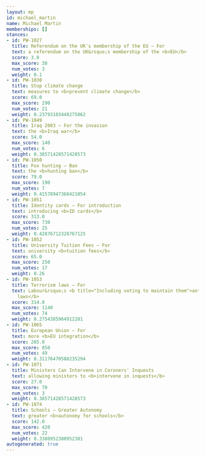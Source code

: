 ```yaml
---
layout: mp
id: michael_martin
name: Michael Martin
memberships: []
stances:
- id: PW-1027
  title: Referendum on the UK's membership of the EU — For
  text: a referendum on the UK&rsquo;s membership of the <b>EU</b>
  score: 3.0
  max_score: 30
  num_votes: 3
  weight: 0.1
- id: PW-1030
  title: Stop climate change
  text: measures to <b>prevent climate change</b>
  score: 69.0
  max_score: 290
  num_votes: 21
  weight: 0.23793103448275862
- id: PW-1049
  title: Iraq 2003 — For the invasion
  text: the <b>Iraq war</b>
  score: 54.0
  max_score: 140
  num_votes: 6
  weight: 0.38571428571428573
- id: PW-1050
  title: Fox hunting — Ban
  text: the <b>hunting ban</b>
  score: 79.0
  max_score: 190
  num_votes: 7
  weight: 0.41578947368421054
- id: PW-1051
  title: Identity cards — For introduction
  text: introducing <b>ID cards</b>
  score: 313.0
  max_score: 730
  num_votes: 25
  weight: 0.42876712328767125
- id: PW-1052
  title: University Tuition Fees — For
  text: university <b>tuition fees</b>
  score: 65.0
  max_score: 250
  num_votes: 17
  weight: 0.26
- id: PW-1053
  title: Terrorism laws — For
  text: Labour&rsquo;s <b title="Including voting to maintain them">anti-terrorism
    laws</b>
  score: 314.0
  max_score: 1140
  num_votes: 74
  weight: 0.2754385964912281
- id: PW-1065
  title: European Union — For
  text: more <b>EU integration</b>
  score: 265.0
  max_score: 850
  num_votes: 49
  weight: 0.31176470588235294
- id: PW-1071
  title: Ministers Can Intervene in Coroners' Inquests
  text: allowing ministers to <b>intervene in inquests</b>
  score: 27.0
  max_score: 70
  num_votes: 3
  weight: 0.38571428571428573
- id: PW-1074
  title: Schools — Greater Autonomy
  text: greater <b>autonomy for schools</b>
  score: 142.0
  max_score: 420
  num_votes: 22
  weight: 0.3380952380952381
autogenerated: true
---
```

